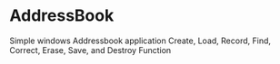 # AddressBook
Simple windows Addressbook application
Create, Load, Record, Find, Correct, Erase, Save, and Destroy Function
